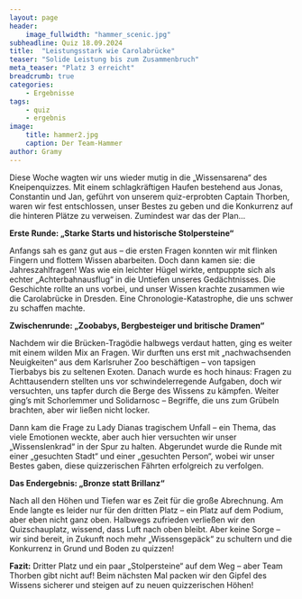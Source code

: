 ```yaml
---
layout: page
header:
    image_fullwidth: "hammer_scenic.jpg"
subheadline: Quiz 18.09.2024
title:  "Leistungsstark wie Carolabrücke"
teaser: "Solide Leistung bis zum Zusammenbruch"
meta_teaser: "Platz 3 erreicht"
breadcrumb: true
categories:
    - Ergebnisse
tags:
    - quiz
    - ergebnis
image:
    title: hammer2.jpg
    caption: Der Team-Hammer
author: Gramy
---
```


Diese Woche wagten wir uns wieder mutig in die „Wissensarena“ des Kneipenquizzes. Mit einem schlagkräftigen Haufen bestehend aus Jonas, Constantin und Jan, geführt von unserem quiz-erprobten Captain Thorben, waren wir fest entschlossen, unser Bestes zu geben und die Konkurrenz auf die hinteren Plätze zu verweisen. Zumindest war das der Plan…

**Erste Runde: „Starke Starts und historische Stolpersteine“**

Anfangs sah es ganz gut aus – die ersten Fragen konnten wir mit flinken Fingern und flottem Wissen abarbeiten. Doch dann kamen sie: die Jahreszahlfragen! Was wie ein leichter Hügel wirkte, entpuppte sich als echter „Achterbahnausflug“ in die Untiefen unseres Gedächtnisses. Die Geschichte rollte an uns vorbei, und unser Wissen krachte zusammen wie die Carolabrücke in Dresden. Eine Chronologie-Katastrophe, die uns schwer zu schaffen machte.

**Zwischenrunde: „Zoobabys, Bergbesteiger und britische Dramen“**

Nachdem wir die Brücken-Tragödie halbwegs verdaut hatten, ging es weiter mit einem wilden Mix an Fragen. Wir durften uns erst mit „nachwachsenden Neuigkeiten“ aus dem Karlsruher Zoo beschäftigen – von tapsigen Tierbabys bis zu seltenen Exoten. Danach wurde es hoch hinaus: Fragen zu Achttausendern stellten uns vor schwindelerregende Aufgaben, doch wir versuchten, uns tapfer durch die Berge des Wissens zu kämpfen. Weiter ging’s mit Schorlemmer und Solidarnosc – Begriffe, die uns zum Grübeln brachten, aber wir ließen nicht locker.

Dann kam die Frage zu Lady Dianas tragischem Unfall – ein Thema, das viele Emotionen weckte, aber auch hier versuchten wir unser „Wissenslenkrad“ in der Spur zu halten. Abgerundet wurde die Runde mit einer „gesuchten Stadt“ und einer „gesuchten Person“, wobei wir unser Bestes gaben, diese quizzerischen Fährten erfolgreich zu verfolgen.

**Das Endergebnis: „Bronze statt Brillanz“**

Nach all den Höhen und Tiefen war es Zeit für die große Abrechnung. Am Ende langte es leider nur für den dritten Platz – ein Platz auf dem Podium, aber eben nicht ganz oben. Halbwegs zufrieden verließen wir den Quizschauplatz, wissend, dass Luft nach oben bleibt. Aber keine Sorge – wir sind bereit, in Zukunft noch mehr „Wissensgepäck“ zu schultern und die Konkurrenz in Grund und Boden zu quizzen!


**Fazit:** Dritter Platz und ein paar „Stolpersteine“ auf dem Weg – aber Team Thorben gibt nicht auf! Beim nächsten Mal packen wir den Gipfel des Wissens sicherer und steigen auf zu neuen quizzerischen Höhen!